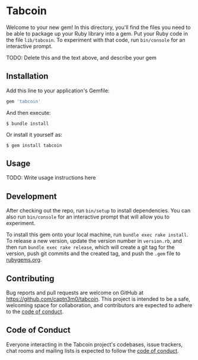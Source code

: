 # Tabcoin

Welcome to your new gem! In this directory, you'll find the files you need to be able to package up your Ruby library into a gem. Put your Ruby code in the file `lib/tabcoin`. To experiment with that code, run `bin/console` for an interactive prompt.

TODO: Delete this and the text above, and describe your gem

## Installation

Add this line to your application's Gemfile:

```ruby
gem 'tabcoin'
```

And then execute:

    $ bundle install

Or install it yourself as:

    $ gem install tabcoin

## Usage

TODO: Write usage instructions here

## Development

After checking out the repo, run `bin/setup` to install dependencies. You can also run `bin/console` for an interactive prompt that will allow you to experiment.

To install this gem onto your local machine, run `bundle exec rake install`. To release a new version, update the version number in `version.rb`, and then run `bundle exec rake release`, which will create a git tag for the version, push git commits and the created tag, and push the `.gem` file to [rubygems.org](https://rubygems.org).

## Contributing

Bug reports and pull requests are welcome on GitHub at https://github.com/captn3m0/tabcoin. This project is intended to be a safe, welcoming space for collaboration, and contributors are expected to adhere to the [code of conduct](https://github.com/captn3m0/tabcoin/blob/master/CODE_OF_CONDUCT.md).

## Code of Conduct

Everyone interacting in the Tabcoin project's codebases, issue trackers, chat rooms and mailing lists is expected to follow the [code of conduct](https://github.com/captn3m0/tabcoin/blob/master/CODE_OF_CONDUCT.md).
